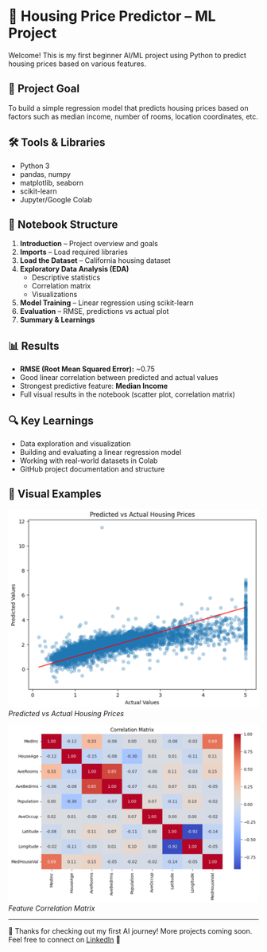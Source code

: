 # 🏡 Housing Price Predictor – ML Project

Welcome! This is my first beginner AI/ML project using Python to predict housing prices based on various features.

## 📌 Project Goal

To build a simple regression model that predicts housing prices based on factors such as median income, number of rooms, location coordinates, etc.

## 🛠️ Tools & Libraries

- Python 3
- pandas, numpy
- matplotlib, seaborn
- scikit-learn
- Jupyter/Google Colab

## 📁 Notebook Structure

1. **Introduction** – Project overview and goals  
2. **Imports** – Load required libraries  
3. **Load the Dataset** – California housing dataset  
4. **Exploratory Data Analysis (EDA)**  
   - Descriptive statistics  
   - Correlation matrix  
   - Visualizations  
5. **Model Training** – Linear regression using scikit-learn  
6. **Evaluation** – RMSE, predictions vs actual plot  
7. **Summary & Learnings**

## 📊 Results

- **RMSE (Root Mean Squared Error):** ~0.75  
- Good linear correlation between predicted and actual values
- Strongest predictive feature: **Median Income**
- Full visual results in the notebook (scatter plot, correlation matrix)

## 🔍 Key Learnings

- Data exploration and visualization
- Building and evaluating a linear regression model
- Working with real-world datasets in Colab
- GitHub project documentation and structure

## 📸 Visual Examples

![Scatter Plot](https://github.com/Serhii-Mazurenko376/ai-pithon-journey/blob/6a057272afe0684124ca3389a523439dd7bdbaaa/assets/predicted_vs_actual.jpeg)
*Predicted vs Actual Housing Prices*

![Correlation Matrix](assets/correlation_matrix.jpeg)
*Feature Correlation Matrix*

---

👋 Thanks for checking out my first AI journey! More projects coming soon.  
Feel free to connect on [LinkedIn](https://linkedin.com/in/serhii-mazurenko-1361245f) 🚀
